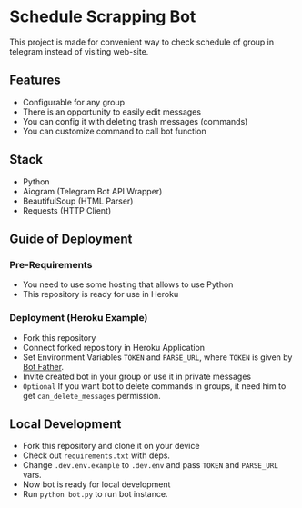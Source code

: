 # Schedule Scrapping Bot

This project is made for convenient way to check schedule of group in telegram instead of visiting web-site.

## Features

- Configurable for any group
- There is an opportunity to easily edit messages
- You can config it with deleting trash messages (commands)
- You can customize command to call bot function

## Stack

- Python
- Aiogram (Telegram Bot API Wrapper)
- BeautifulSoup (HTML Parser)
- Requests (HTTP Client)

## Guide of Deployment

### Pre-Requirements

- You need to use some hosting that allows to use Python
- This repository is ready for use in Heroku

### Deployment (Heroku Example)

- Fork this repository
- Connect forked repository in Heroku Application
- Set Environment Variables `TOKEN` and `PARSE_URL`, where `TOKEN` is given by [Bot Father](!https://t.me/BotFather).
- Invite created bot in your group or use it in private messages
- `Optional` If you want bot to delete commands in groups, it need him to get `can_delete_messages` permission.

## Local Development

- Fork this repository and clone it on your device
- Check out `requirements.txt` with deps.
- Change `.dev.env.example` to `.dev.env` and pass `TOKEN` and `PARSE_URL` vars.
- Now bot is ready for local development
- Run `python bot.py` to run bot instance.

